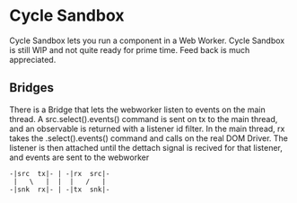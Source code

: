# Cycle Sandbox

Cycle Sandbox lets you run a component in a Web Worker.
Cycle Sandbox is still WIP and not quite ready for prime time.
Feed back is much appreciated.

## Bridges
There is a Bridge that lets the webworker listen to events on the main thread.
A src.select().events() command is sent on tx to the main thread, and an observable is returned with a listener id filter. In the main thread, rx takes the .select().events() command and calls on the real DOM Driver. The listener is then attached until the dettach signal is recived for that listener, and events are sent to the webworker

````
-|src  tx|- | -|rx  src|-
 |   \   |  |  |   /   |
-|snk  rx|- | -|tx  snk|-
````